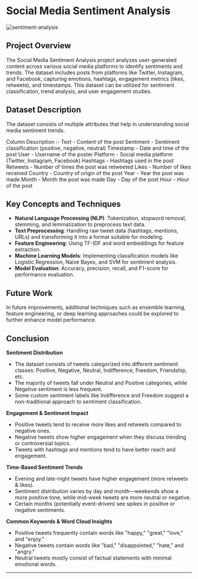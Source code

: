 # Social Media Sentiment Analysis

![sentiment-analysis](https://github.com/user-attachments/assets/fe8c690b-584e-43d2-b52d-d2ca2f586268)

## Project Overview
The Social Media Sentiment Analysis project analyzes user-generated content across various social media platforms to identify sentiments and trends. The dataset includes posts from platforms like Twitter, Instagram, and Facebook, capturing emotions, hashtags, engagement metrics (likes, retweets), and timestamps. This dataset can be utilized for sentiment classification, trend analysis, and user engagement studies.

## Dataset Description
The dataset consists of multiple attributes that help in understanding social media sentiment trends.

Column	Description :-
Text  -	Content of the post
Sentiment  -	Sentiment classification (positive, negative, neutral)
Timestamp  -	Date and time of the post
User  - 	Username of the poster
Platform  -	Social media platform (Twitter, Instagram, Facebook)
Hashtags  - 	Hashtags used in the post
Retweets  - 	Number of times the post was retweeted
Likes  - 	Number of likes received
Country  -	Country of origin of the post
Year  - 	Year the post was made
Month  - 	Month the post was made
Day  - 	Day of the post
Hour  - 	Hour of the post

## Key Concepts and Techniques
- **Natural Language Processing (NLP)**: Tokenization, stopword removal, stemming, and lemmatization to preprocess text data.
- **Text Preprocessing**: Handling raw tweet data (hashtags, mentions, URLs) and transforming it into a format suitable for modeling.
- **Feature Engineering**: Using TF-IDF and word embeddings for feature extraction.
- **Machine Learning Models**: Implementing classification models like Logistic Regression, Naive Bayes, and SVM for sentiment analysis.
- **Model Evaluation**: Accuracy, precision, recall, and F1-score for performance evaluation.

## Future Work
In future improvements, additional techniques such as ensemble learning, feature engineering, or deep learning approaches could be explored to further enhance model performance.

## Conclusion
**Sentiment Distribution**
* The dataset consists of tweets categorized into different sentiment classes: Positive, Negative, Neutral, Indifference, Freedom, Friendship, etc.
* The majority of tweets fall under Neutral and Positive categories, while Negative sentiment is less frequent.
* Some custom sentiment labels like Indifference and Freedom suggest a non-traditional approach to sentiment classification.
  
**Engagement & Sentiment Impact**
* Positive tweets tend to receive more likes and retweets compared to negative ones.
* Negative tweets show higher engagement when they discuss trending or controversial topics.
* Tweets with hashtags and mentions tend to have better reach and engagement.
  
**Time-Based Sentiment Trends**
* Evening and late-night tweets have higher engagement (more retweets & likes).
* Sentiment distribution varies by day and month—weekends show a more positive tone, while mid-week tweets are more neutral or negative.
* Certain months (potentially event-driven) see spikes in positive or negative sentiments.
  
**Common Keywords & Word Cloud Insights**
* Positive tweets frequently contain words like "happy," "great," "love," and "enjoy."
* Negative tweets contain words like "bad," "disappointed," "hate," and "angry."
* Neutral tweets mostly consist of factual statements with minimal emotional words.
---
